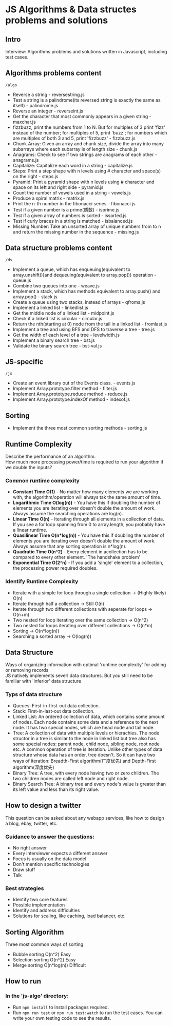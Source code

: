# JS Algorithms & Data structes problems and solutions

## Intro

Interview: Algorithms problems and solutions written in Javascript, including test cases.

## Algorithms problems content 
`/algo`

- Reverse a string - reversestring.js
- Test a string is a palindrome(its reversed string is exactly the same as itself) - palindrome.js
- Reverse an integer - reverseint.js
- Get the character that most commonly appears in a given string - maxchar.js
- fizzbuzz, print the numbers from 1 to N.
  But for multiples of 3 print 'fizz' instead of the number;
  for multiples of 5, print 'buzz';
  for numbers which are multiples of both 3 and 5, print 'fizzbuzz' - fizzbuzz.js
- Chunk Array: Given an array and chunk size, divide the array into many subarrays where each subarray is of length size - chunk.js
- Anagrams: Check to see if two strings are anagrams of each other - anagrams.js
- Capitalize: Capitalize each word in a string - capitalize.js
- Steps: Print a step shape with n levels using # character and space(s) on the right - steps.js
- Pyramid: Print a pyramid shape with n levels using # character and space on its left and right side - pyramid.js
- Count the number of vowels used in a string - vowels.js
- Produce a spiral matrix - matrix.js
- Print the n-th number in the fibonacci series - fibonacci.js
- Test if a given number is a prime(质数) - isprime.js
- Test if a given array of numbers is sorted - issorted.js
- Test if curly braces in a string is matched - isbalanced.js
- Missing Number: Take an unsorted array of unique numbers from to n and return the missing number in the sequence - missing.js

## Data structure problems content
`/ds`
- Implement a queue, which has enqueuing(equivalent to array.unshift())and dequeuing(equivalent to array.pop()) operation - queue.js
- Combine two queues into one - weave.js
- Implement a stack, which has methods equivalent to array.push() and array.pop() - stack.js
- Create a queue using two stacks, instead of arrays - qfroms.js
- Implement a linked list - linkedlist.js
- Get the middle node of a linked list - midpoint.js
- Check if a linked list is circular - circular.js
- Return the nth(starting at 0) node from the tail in a linked list - fromlast.js
- Implement a tree and using BFS and DFS to traverse a tree - tree.js
- Get the width of each level of a tree - levelwidth.js
- Implement a binary search tree - bst.js
- Validate the binary search tree - bst-val.js

## JS-specific
`/js`
- Create an event library out of the Events class. - events.js
- Implement Array.prototype.filter method - filter.js
- Implement Array.prototype.reduce method - reduce.js
- Implement Array.prototype.indexOf method - indexof.js

## Sorting

- Implement the three most common sorting methods - sorting.js

## Runtime Complexity

Describe the performance of an algorithm. <br>
How much more processing power/time is required to run your algorithm if we double the inputs?<br>

### Common runtime complexity

- **Constant Time O(1)** - No matter how many elements we are working with, the algorithm/operation will always tak the same amount of time.
- **Logarithmic Time O(log(n))** - You have this if doubling the number of elements you are iterating over doesn't double the amount of work. Always assume the searching operations are log(n).
- **Linear Time O(n)** - Iterating through all elements in a collection of data. If you see a for loop spanning from 0 to array.length, you probably have a linear runtime.
- **Quasilinear Time O(n\*log(n))** - You have this if doubling the number of elements you are iterating over doesn't double the amount of work. Always assume that any sorting operation is n\*log(n).
- **Quadratic Time O(n^2)** - Every element in acollection has to be compared to every other element. 'The handshake problem'
- **Exponential Time O(2^n)** - If you add a 'single' element to a collection, the processing power required doubles.

### Identify Runtime Complexity

- Iterate with a simple for loop through a single collection -> (Highly likely) O(n)
- Iterate through half a collection -> Still O(n)
- Iterate through two different collections with seperate for loops -> O(n+m)
- Two nested for loop iterating over the same collection -> O(n^2)
- Two nested for loops iterating over different collections -> O(n\*m)
- Sorting -> O(n\*log(n))
- Searching a sorted array -> O(log(n))

## Data Structure

Ways of organizing information with optimal 'runtime complexity' for adding or removing records<br>
JS natively implements severl data structures. But you still need to be familiar with 'inferior' data structure

### Typs of data structure

- Queues: First-in-first-out data collection.
- Stack: First-in-last-out data collection.
- Linked List: An ordered collection of data, which contains some amount of nodes. Each node contains some data and a reference to the next node. It has two special nodes, which are head node and tail node.
- Tree: A collection of data with multiple levels or hierachies. The node structor in a tree is similar to the node in linked list but tree also has some special nodes: parent node, child node, sibling node, root node etc. A common operation of tree is iteration. Unlike other types of data structure whose data has an order, tree doesn't. So it can have two ways of iteration: Breadth-First algorithm(广度优先) and Depth-First algorithm(深度优先)
- Binary Tree: A tree, with every node having two or zero children. The two children nodes are called left node and right node.
- Binary Search Tree: A binary tree and every node's value is greater than its left value and less than its right value.

## How to design a twitter

This question can be asked about any webapp services, like how to design a blog, ebay, twitter, etc.

### Guidance to answer the questions:

- No right answer
- Every interviewer expects a different answer
- Focus is usually on the data model
- Don't mention specific technologies
- Draw stuff
- Talk

### Best strategies

- Identify two core features
- Possible implementation
- Identify and address difficulties
- Solutions for scaling, like caching, load balancer, etc.

## Sorting Algorithm

Three most common ways of sorting:

- Bubble sorting O(n^2) Easy
- Selection sorting O(n^2) Easy
- Merge sorting O(n\*log(n)) Difficult

## How to run

### In the 'js-algo' directory:

- Run `npm install` to install packages required.
- Run `npm run test` or `npm run test:watch` to run the test cases. You can write your own testing code to see the results.
